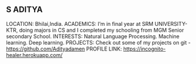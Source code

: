 S ADITYA
-------------------------------------------------------
LOCATION:
Bhilai,India.
ACADEMICS:
I’m in final year at SRM UNIVERSITY-KTR, doing majors in CS and I completed my schooling from MGM Senior secondary School.
INTERESTS:
Natural Language Processing.
Machine learning.
Deep learning.
PROJECTS:
Check out some of my projects on git - https://github.com/Adityadamen
PROFILE LINK:
https://incognito-healer.herokuapp.com/


